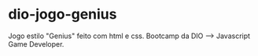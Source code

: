 # dio-jogo-genius
Jogo estilo "Genius" feito com html e css. Bootcamp da DIO --> Javascript Game Developer.
